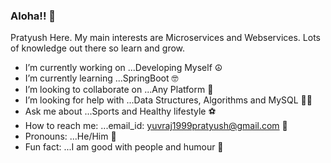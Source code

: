 ### Aloha!! 👋

Pratyush Here. My main interests are Microservices and Webservices. Lots of knowledge out there so learn and grow.

- I’m currently working on ...Developing Myself ☮️
- I’m currently learning ...SpringBoot 🤓
- I’m looking to collaborate on ...Any Platform 🤝
- I’m looking for help with ...Data Structures, Algorithms and MySQL 👨‍🏫
- Ask me about ...Sports and Healthy lifestyle ⚽
- How to reach me: ...email_id: yuvraj1999pratyush@gmail.com 📧
- Pronouns: ...He/Him 🧔
- Fun fact: ...I am good with people and humour 👯

